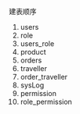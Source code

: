 建表顺序
1. users
2. role
3. users_role
4. product
5. orders
6. traveller
7. order_traveller
8. sysLog
9. permission
10. role_permission